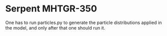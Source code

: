 # Serpent MHTGR-350

One has to run particles.py to generate the particle distributions applied in the model, and only after that one should run it.